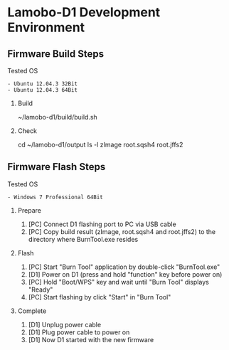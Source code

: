 Lamobo-D1 Development Environment
=================================

Firmware Build Steps
--------------------

Tested OS

    - Ubuntu 12.04.3 32Bit
    - Ubuntu 12.04.3 64Bit

1. Build

    ~/lamobo-d1/build/build.sh

2. Check

    cd ~/lamobo-d1/output
    ls -l zImage root.sqsh4 root.jffs2


Firmware Flash Steps
--------------------

Tested OS

    - Windows 7 Professional 64Bit

1. Prepare

    1. [PC] Connect D1 flashing port to PC via USB cable
    2. [PC] Copy build result (zImage, root.sqsh4 and root.jffs2) to
       the directory where BurnTool.exe resides

2. Flash

    1. [PC] Start "Burn Tool" application by double-click "BurnTool.exe"
    2. [D1] Power on D1 (press and hold "function" key before power on)
    3. [PC] Hold "Boot/WPS" key and wait until "Burn Tool" displays "Ready"
    4. [PC] Start flashing by click "Start" in "Burn Tool"

3. Complete

    1. [D1] Unplug power cable
    2. [D1] Plug power cable to power on
    3. [D1] Now D1 started with the new firmware
